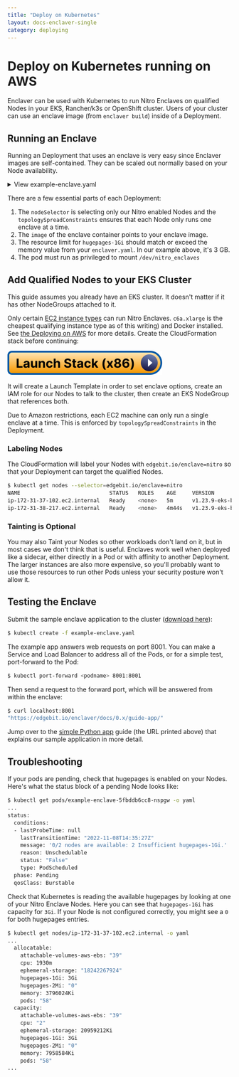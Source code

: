 ```yaml
---
title: "Deploy on Kubernetes"
layout: docs-enclaver-single
category: deploying
---
```


# Deploy on Kubernetes running on AWS

Enclaver can be used with Kubernetes to run Nitro Enclaves on qualified Nodes in your EKS, Rancher/k3s or OpenShift cluster. Users of your cluster can use an enclave image (from `enclaver build`) inside of a Deployment.

## Running an Enclave

Running an Deployment that uses an enclave is very easy since Enclaver images are self-contained. They can be scaled out normally based on your Node availability.

<details>
  <summary>View example-enclave.yaml</summary>

```yaml
apiVersion: apps/v1
kind: Deployment
metadata:
  name: example-enclave
  namespace: default
spec:
  replicas: 1
  selector:
    matchLabels:
      app: example
  template:
    metadata:
      labels:
        app: example
    spec:
      topologySpreadConstraints:
      - maxSkew: 1
        topologyKey: kubernetes.io/hostname
        whenUnsatisfiable: DoNotSchedule
      nodeSelector:
        edgebit.io/enclave: nitro
      containers:
      - name: enclave 
        image: us-docker.pkg.dev/edgebit-containers/containers/no-fly-list:enclave-latest
        ports: 
           - containerPort: 8001
             name: enclave-app
        volumeMounts:
        - mountPath: /dev/nitro_enclaves
          name: nitro-enclaves
        - mountPath: /dev/hugepages-1Gi
          name: hugepages
          readOnly: false
        securityContext:
          privileged: true
        resources:
          limits:
            hugepages-1Gi: 3Gi
            memory: 500Mi
          requests:
            hugepages-1Gi: 3Gi
      restartPolicy: Always
      volumes:
      - name: nitro-enclaves
        hostPath:
          path: /dev/nitro_enclaves
      - name: hugepages
        emptyDir:
          medium: HugePages
```
</details>

There are a few essential parts of each Deployment:
1. The `nodeSelector` is selecting only our Nitro enabled Nodes and the `topologySpreadConstraints` ensures that each Node only runs one enclave at a time.
2. The `image` of the enclave container points to your enclave image.
3. The resource limit for `hugepages-1Gi` should match or exceed the memory value from your `enclaver.yaml`. In our example above, it's 3 GB.
4. The pod must run as privileged to mount `/dev/nitro_enclaves`

## Add Qualified Nodes to your EKS Cluster

This guide assumes you already have an EKS cluster. It doesn't matter if it has other NodeGroups attached to it. 

Only certain [EC2 instance types][instance-req] can run Nitro Enclaves. `c6a.xlarge` is the cheapest qualifying instance type as of this writing) and Docker installed.  See [the Deploying on AWS](deploy-aws.md) for more details. Create the CloudFormation stack before continuing:

[![CloudFormation](img/launch-stack-x86.svg)][cloudformation-x86]

It will create a Launch Template in order to set enclave options, create an IAM role for our Nodes to talk to the cluster, then create an EKS NodeGroup that references both.

Due to Amazon restrictions, each EC2 machine can only run a single enclave at a time. This is enforced by `topologySpreadConstraints` in the Deployment.

[instance-req]: https://docs.aws.amazon.com/enclaves/latest/user/nitro-enclave.html#nitro-enclave-reqs
[cloudformation-x86]: https://us-east-1.console.aws.amazon.com/cloudformation/home?region=us-east-1#/stacks/create/review?templateURL=https://enclaver-cloudformation.s3.amazonaws.com/enclaver-eks-nodegroup-x86.yaml&stackName=Enclaver-Demo

### Labeling Nodes

The CloudFormation will label your Nodes with `edgebit.io/enclave=nitro` so that your Deployment can target the qualified Nodes.

```sh
$ kubectl get nodes --selector=edgebit.io/enclave=nitro
NAME                            STATUS   ROLES    AGE     VERSION
ip-172-31-37-102.ec2.internal   Ready    <none>   5m      v1.23.9-eks-ba74326
ip-172-31-38-217.ec2.internal   Ready    <none>   4m44s   v1.23.9-eks-ba74326
```

### Tainting is Optional

You may also Taint your Nodes so other workloads don't land on it, but in most cases we don't think that is useful. Enclaves work well when deployed like a sidecar, either directly in a Pod or with affinity to another Deployment. The larger instances are also more expensive, so you'll probably want to use those resources to run other Pods unless your security posture won't allow it.

## Testing the Enclave

Submit the sample enclave application to the cluster ([download here][k8s-deployment]):

```sh
$ kubectl create -f example-enclave.yaml
```

The example app answers web requests on port 8001. You can make a Service and Load Balancer to address all of the Pods, or for a simple test, port-forward to the Pod:

```sh
$ kubectl port-forward <podname> 8001:8001
```

Then send a request to the forward port, which will be answered from within the enclave:

```sh
$ curl localhost:8001
"https://edgebit.io/enclaver/docs/0.x/guide-app/"
```

Jump over to the [simple Python app][app] guide (the URL printed above) that explains our sample application in more detail.

[app]: guide-app.md
[k8s-deployment]: https://github.com/edgebitio/enclaver/blob/main/docs/assets/example-enclave.yaml

## Troubleshooting

If your pods are pending, check that hugepages is enabled on your Nodes. Here's what the status block of a pending Node looks like:

```sh
$ kubectl get pods/example-enclave-5fbddb6cc8-nspgw -o yaml
...
status:
  conditions:
  - lastProbeTime: null
    lastTransitionTime: "2022-11-08T14:35:27Z"
    message: '0/2 nodes are available: 2 Insufficient hugepages-1Gi.'
    reason: Unschedulable
    status: "False"
    type: PodScheduled
  phase: Pending
  qosClass: Burstable
```

Check that Kubernetes is reading the available hugepages by looking at one of your Nitro Enclave Nodes. Here you can see that `hugepages-1Gi` has capacity for `3Gi`. If your Node is not configured correctly, you might see a `0` for both hugepages entries.

```sh
$ kubectl get nodes/ip-172-31-37-102.ec2.internal -o yaml
...
  allocatable:
    attachable-volumes-aws-ebs: "39"
    cpu: 1930m
    ephemeral-storage: "18242267924"
    hugepages-1Gi: 3Gi
    hugepages-2Mi: "0"
    memory: 3796024Ki
    pods: "58"
  capacity:
    attachable-volumes-aws-ebs: "39"
    cpu: "2"
    ephemeral-storage: 20959212Ki
    hugepages-1Gi: 3Gi
    hugepages-2Mi: "0"
    memory: 7958584Ki
    pods: "58"
...
```